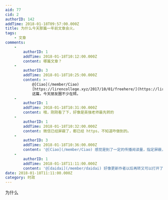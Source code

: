 ```yaml
---
aid: 77
cid: 2
authorID: 142
addTime: 2018-01-18T09:57:00.000Z
title: 为什么今天那篇一年前文章会火，
tags:
    - 文章
comments:
    -
        authorID: 1
        addTime: 2018-01-18T10:12:00.000Z
        content: 哪篇文章？
    -
        authorID: 3
        addTime: 2018-01-18T10:25:00.000Z
        content: >-
            @[Ciao](/member/Ciao)
            [https://lirencollege.xyz/2017/10/01/freehere/](https://lirencollege.xyz/2017/10/01/freehere/)
            这篇，今天朋友圈不少在转。
    -
        authorID: 1
        addTime: 2018-01-18T10:31:00.000Z
        content: 哦，刚刚看了下，好像是英强老师最先转的
    -
        authorID: 1
        addTime: 2018-01-18T10:32:00.000Z
        content: 微信已经屏蔽了，都已经 https，不知道咋做到的。
    -
        authorID: 3
        addTime: 2018-01-18T10:36:00.000Z
        content: '@[Ciao](/member/Ciao) 感觉是到了一定的传播阅读量，指定屏蔽，其它文章能打开，唯独这篇不行了。'
    -
        authorID: 1
        addTime: 2018-01-18T11:11:00.000Z
        content: '@[daidai](/member/daidai) 好像更新作者以后再转又可以打开了，迷之微信。'
date: 2018-01-18T11:11:00.000Z
category: 时政
---
```


为什么
